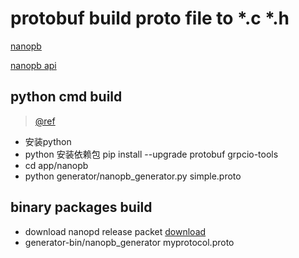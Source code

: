 # protobuf build proto file to *.c *.h

[nanopb](https://github.com/nanopb/nanopb#readme) 

[nanopb api](https://jpa.kapsi.fi/nanopb/docs/reference.html#proto-file-options)

## python cmd build

> [@ref](https://jpa.kapsi.fi/nanopb/docs/concepts.html#modifying-generator-behaviour)

* 安装python
* python 安装依赖包 pip install --upgrade protobuf grpcio-tools
* cd app/nanopb
* python generator/nanopb_generator.py simple.proto

## binary packages build

* download nanopd release packet [download](https://jpa.kapsi.fi/nanopb/download/)
* generator-bin/nanopb_generator myprotocol.proto
